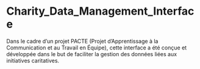 # Charity_Data_Management_Interface
Dans le cadre d’un projet PACTE (Projet d’Apprentissage à la Communication et au Travail en Équipe), cette interface a été conçue et développée dans le but de faciliter la gestion des données liées aux initiatives caritatives.

